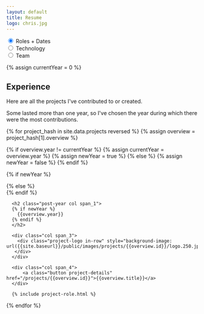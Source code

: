 ```yaml
---
layout: default
title: Resume
logo: chris.jpg
---
```


<div class="resume-tools highlight">
  <div>
    <input type="radio" class="option-input radio" name="example" checked/>
    Roles + Dates
  </div>
  <div>
    <input type="radio" class="option-input radio" name="example" />
    Technology
  </div>
  <div>
    <input type="radio" class="option-input radio" name="example" />
    Team
  </div>
</div>

{% assign currentYear = 0 %}

<section class="archive">

<div class="bundle row gutters fadeInDown animated">
<h2>Experience</h2>

<p>
Here are all the projects I've contributed to or created.
</p>
<p>
Some lasted more than one year, so I've chosen the year during which there were the most contributions.
</p>
</div>

{% for project_hash in site.data.projects reversed %}
{% assign overview = project_hash[1].overview %}

{% if overview.year != currentYear %}
  {% assign currentYear = overview.year %}
  {% assign newYear = true %}
{% else %}
  {% assign newYear = false %}
{% endif %}

{% if newYear %}
<div class="bundle row gutters fadeInDown animated">
{% else %}
<div class="bundle-content row gutters fadeInDown animated">
{% endif %}

  <div class="project col span_12">

      <h2 class="post-year col span_1">
      {% if newYear %}
        {{overview.year}}
      {% endif %}
      </h2>

      <div class="col span_3">
        <div class="project-logo in-row" style="background-image: url({{site.baseurl}}/public/images/projects/{{overview.id}}/logo.250.jpg);">
       </div>
      </div>

      <div class="col span_4">
          <a class="button project-details" href="/projects/{{overview.id}}">{{overview.title}}</a>
      </div>

      {% include project-role.html %}

  </div>
</div>


{% endfor %}


</section>
